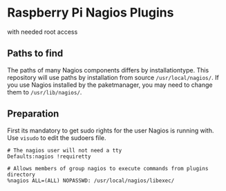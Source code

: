 # Raspberry Pi Nagios Plugins

with needed root access

## Paths to find

The paths of many Nagios components differs by installationtype. This repository will use paths by installation from source <code>/usr/local/nagios/</code>. If you use Nagios installed by the paketmanager, you may need to change them to <code>/usr/lib/nagios/</code>.

## Preparation

First its mandatory to get sudo rights for the user Nagios is running with. Use <code>visudo</code> to edit the sudoers file.

```
# The nagios user will not need a tty
Defaults:nagios !requiretty
 
# Allows members of group nagios to execute commands from plugins directory
%nagios ALL=(ALL) NOPASSWD: /usr/local/nagios/libexec/
```
